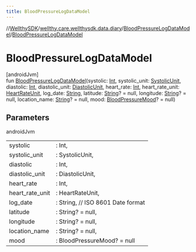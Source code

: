 ```yaml
---
title: BloodPressureLogDataModel
---
```

//[WellthySDK](../../../index.html)/[wellthy.care.wellthysdk.data.diary](../index.html)/[BloodPressureLogDataModel](index.html)/[BloodPressureLogDataModel](-blood-pressure-log-data-model.html)



# BloodPressureLogDataModel



[androidJvm]\
fun [BloodPressureLogDataModel](-blood-pressure-log-data-model.html)(systolic: [Int](https://kotlinlang.org/api/latest/jvm/stdlib/kotlin/-int/index.html), systolic_unit: [SystolicUnit](../-systolic-unit/index.html), diastolic: [Int](https://kotlinlang.org/api/latest/jvm/stdlib/kotlin/-int/index.html), diastolic_unit: [DiastolicUnit](../-diastolic-unit/index.html), heart_rate: [Int](https://kotlinlang.org/api/latest/jvm/stdlib/kotlin/-int/index.html), heart_rate_unit: [HeartRateUnit](../-heart-rate-unit/index.html), log_date: [String](https://kotlinlang.org/api/latest/jvm/stdlib/kotlin/-string/index.html), latitude: [String](https://kotlinlang.org/api/latest/jvm/stdlib/kotlin/-string/index.html)? = null, longitude: [String](https://kotlinlang.org/api/latest/jvm/stdlib/kotlin/-string/index.html)? = null, location_name: [String](https://kotlinlang.org/api/latest/jvm/stdlib/kotlin/-string/index.html)? = null, mood: [BloodPressureMood](../-blood-pressure-mood/index.html)? = null)



## Parameters


androidJvm

| | |
|---|---|
| systolic | : Int, |
| systolic_unit | : SystolicUnit, |
| diastolic | : Int, |
| diastolic_unit | : DiastolicUnit, |
| heart_rate | : Int, |
| heart_rate_unit | : HeartRateUnit, |
| log_date | : String, // ISO 8601 Date format |
| latitude | : String? = null, |
| longitude | : String? = null, |
| location_name | : String? = null, |
| mood | : BloodPressureMood? = null |




